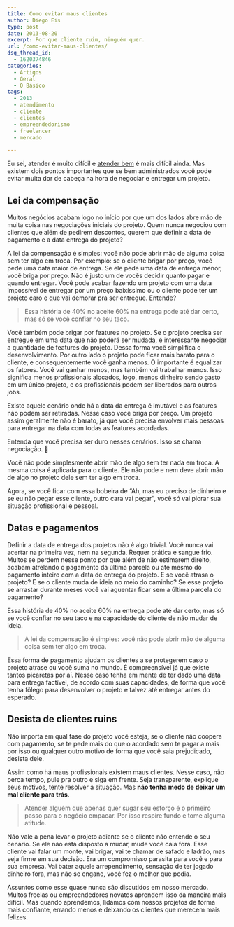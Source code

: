 ```yaml
---
title: Como evitar maus clientes
author: Diego Eis
type: post
date: 2013-08-20
excerpt: Por que cliente ruim, ninguém quer.
url: /como-evitar-maus-clientes/
dsq_thread_id:
  - 1620374846
categories:
  - Artigos
  - Geral
  - O Básico
tags:
  - 2013
  - atendimento
  - cliente
  - clientes
  - empreendedorismo
  - freelancer
  - mercado

---
```

Eu sei, atender é muito difícil e [atender bem][1] é mais difícil ainda. Mas existem dois pontos importantes que se bem administrados você pode evitar muita dor de cabeça na hora de negociar e entregar um projeto.

## Lei da compensação

Muitos negócios acabam logo no início por que um dos lados abre mão de muita coisa nas negociações iniciais do projeto. Quem nunca negociou com clientes que além de pedirem descontos, querem que definir a data de pagamento e a data entrega do projeto?

A lei da compensação é simples: você não pode abrir mão de alguma coisa sem ter algo em troca. Por exemplo: se o cliente brigar por preço, você pede uma data maior de entrega. Se ele pede uma data de entrega menor, você briga por preço. Não é justo um de vocês decidir quanto pagar e quando entregar. Você pode acabar fazendo um projeto com uma data impossível de entregar por um preço baixíssimo ou o cliente pode ter um projeto caro e que vai demorar pra ser entregue. Entende?

> Essa história de 40% no aceite 60% na entrega pode até dar certo, mas só se você confiar no seu taco.

Você também pode brigar por features no projeto. Se o projeto precisa ser entregue em uma data que não poderá ser mudada, é interessante negociar a quantidade de features do projeto. Dessa forma você simplifica o desenvolvimento. Por outro lado o projeto pode ficar mais barato para o cliente, e consequentemente você ganha menos. O importante é equalizar os fatores. Você vai ganhar menos, mas também vai trabalhar menos. Isso significa menos profissionais alocados, logo, menos dinheiro sendo gasto em um único projeto, e os profissionais podem ser liberados para outros jobs.

Existe aquele cenário onde há a data da entrega é imutável e as features não podem ser retiradas. Nesse caso você briga por preço. Um projeto assim geralmente não é barato, já que você precisa envolver mais pessoas para entregar na data com todas as features acordadas. 

Entenda que você precisa ser duro nesses cenários. Isso se chama negociação. 🙂
  
Você não pode simplesmente abrir mão de algo sem ter nada em troca. A mesma coisa é aplicada para o cliente. Ele não pode e nem deve abrir mão de algo no projeto dele sem ter algo em troca.

Agora, se você ficar com essa bobeira de &#8220;Ah, mas eu preciso de dinheiro e se eu não pegar esse cliente, outro cara vai pegar&#8221;, você só vai piorar sua situação profissional e pessoal.

## Datas e pagamentos

Definir a data de entrega dos projetos não é algo trivial. Você nunca vai acertar na primeira vez, nem na segunda. Requer prática e sangue frio. Muitos se perdem nesse ponto por que além de não estimarem direito, acabam atrelando o pagamento da última parcela ou até mesmo do pagamento inteiro com a data de entrega do projeto. E se você atrasa o projeto? E se o cliente muda de ideia no meio do caminho? Se esse projeto se arrastar durante meses você vai aguentar ficar sem a última parcela do pagamento?

Essa história de 40% no aceite 60% na entrega pode até dar certo, mas só se você confiar no seu taco e na capacidade do cliente de não mudar de ideia.

> A lei da compensação é simples: você não pode abrir mão de alguma coisa sem ter algo em troca.

Essa forma de pagamento ajudam os clientes a se protegerem caso o projeto atrase ou você suma no mundo. É compreensível já que existe tantos picaretas por aí. Nesse caso tenha em mente de ter dado uma data para entrega factível, de acordo com suas capacidades, de forma que você tenha fôlego para desenvolver o projeto e talvez até entregar antes do esperado. 

## Desista de clientes ruins

Não importa em qual fase do projeto você esteja, se o cliente não coopera com pagamento, se te pede mais do que o acordado sem te pagar a mais por isso ou qualquer outro motivo de forma que você saia prejudicado, desista dele.

Assim como há maus profissionais existem maus clientes. Nesse caso, não perca tempo, pule pra outro e siga em frente. Seja transparente, explique seus motivos, tente resolver a situação. Mas **não tenha medo de deixar um mal cliente para trás**.

> Atender alguém que apenas quer sugar seu esforço é o primeiro passo para o negócio empacar. Por isso respire fundo e tome alguma atitude.

Não vale a pena levar o projeto adiante se o cliente não entende o seu cenário. Se ele não está disposto a mudar, mude você caia fora. Esse cliente vai falar um monte, vai brigar, vai te chamar de safado e ladrão, mas seja firme em sua decisão. Era um compromisso parasita para você e para sua empresa. Vai bater aquele arrependimento, sensação de ter jogado dinheiro fora, mas não se engane, você fez o melhor que podia.

Assuntos como esse quase nunca são discutidos em nosso mercado. Muitos freelas ou empreendedores novatos aprendem isso da maneira mais difícil. Mas quando aprendemos, lidamos com nossos projetos de forma mais confiante, errando menos e deixando os clientes que merecem mais felizes.

 [1]: http://tableless.com.br/atender-bem-para-atender-sempre